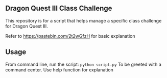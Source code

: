 ## Dragon Quest III Class Challenge
This repository is for a script that helps manage a specific class challenge for Dragon Quest III. 

Refer to https://pastebin.com/2t2wGfzH for basic explanation

## Usage
From command line, run the script:
`python script.py`
To be greeted with a command center. Use help function for explanation
